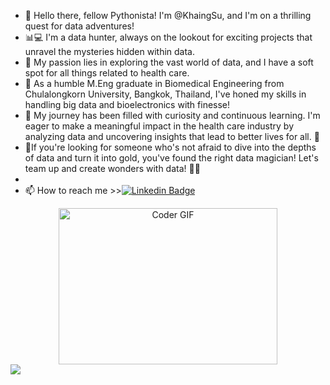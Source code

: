 - 👋 Hello there, fellow Pythonista! I'm @KhaingSu, and I'm on a thrilling quest for data adventures!
- 📊💻 I'm a data hunter, always on the lookout for exciting projects that unravel the mysteries hidden within data.
- 👀 My passion lies in exploring the vast world of data, and I have a soft spot for all things related to health care.
- 🏥 As a humble M.Eng graduate in Biomedical Engineering from Chulalongkorn University, Bangkok, Thailand, I've honed my skills in handling big data and bioelectronics with finesse! 
- 🌱 My journey has been filled with curiosity and continuous learning. I'm eager to make a meaningful impact in the health care industry by analyzing data and uncovering insights that lead to better lives for all. 💞
- 💼If you're looking for someone who's not afraid to dive into the depths of data and turn it into gold, you've found the right data magician! Let's team up and create wonders with data! 🌟🔮
- 
- 📫 How to reach me >>[![Linkedin Badge](https://img.shields.io/badge/-LinkedIn-blue?style=flat&logo=Linkedin&logoColor=white)](https://www.linkedin.com/in/khaing-su-thway-81a82512b)

<!---
KhaingSuThway/KhaingSuThway is a ✨ special ✨ repository because its `README.md` (this file) appears on your GitHub profile.
You can click the Preview link to take a look at your changes.
--->

<div id="header" align="center">
<img alt="Coder GIF" height=250 width=350 src="https://media1.giphy.com/media/2IudUHdI075HL02Pkk/giphy.gif?cid=ecf05e471wkyl6k82bkuaf2fq5z56077tgc3zqn9wbs1g688&rid=giphy.gif&ct=g" />
</div>

<div style="display: flex; flex-direction: row;">
 <img class="img" src="https://leetcard.jacoblin.cool/KhaingSu?theme=dark&font=Abel" />
</div>
